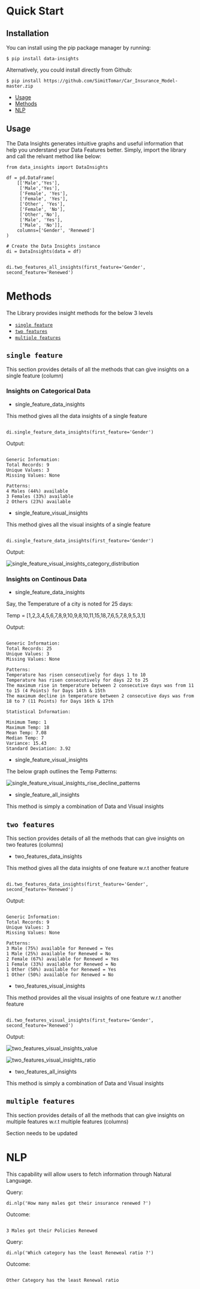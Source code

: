 

# Quick Start

## Installation

You can install using the pip package manager by running:

```
$ pip install data-insights

```

Alternatively, you could install directly from Github:

```
$ pip install https://github.com/SimitTomar/Car_Insurance_Model-master.zip

```

<!-- toc -->
* [Usage](#usage)
* [Methods](#methods)
* [NLP](#nlp)

<!-- tocstop -->

## Usage

<!-- usage -->

The Data Insights generates intuitive graphs and useful information that help you understand your Data Features better. Simply, import the library and call the relvant method like below:


```
from data_insights import DataInsights

df = pd.DataFrame(
    [['Male','Yes'],
     ['Male','Yes'],
     ['Female', 'Yes'],
     ['Female', 'Yes'],
     ['Other', 'Yes'],
     ['Female', 'No'],
     ['Other','No'],
     ['Male', 'Yes'],
     ['Male', 'No']],
    columns=['Gender', 'Renewed']
)

# Create the Data Insights instance
di = DataInsights(data = df)


di.two_features_all_insights(first_feature='Gender', second_feature='Renewed')

```

<!-- usagestop -->
# Methods
<!-- methods -->

The Library provides insight methods for the below 3 levels
* [`single feature`](#single_feature)
* [`two features`](#two_features)
* [`multiple features`](#multiple_features)



## `single feature`

This section provides details of all the methods that can give insights on a single feature (column)

### Insights on Categorical Data

* single_feature_data_insights

This method gives all the data insights of a single feature

```

di.single_feature_data_insights(first_feature='Gender')

```

Output:

```

Generic Information:
Total Records: 9
Unique Values: 3
Missing Values: None

Patterns:
4 Males (44%) available
3 Females (33%) available
2 Others (23%) available

```

* single_feature_visual_insights

This method gives all the visual insights of a single feature

```

di.single_feature_data_insights(first_feature='Gender')

```

Output:

![single_feature_visual_insights_category_distribution](single_feature_visual_insights_category_distribution.png)

### Insights on Continous Data

* single_feature_data_insights

Say, the Temperature of a city is noted for 25 days:

Temp = [1,2,3,4,5,6,7,8,9,10,9,8,10,11,15,18,7,6,5,7,8,9,5,3,1]

Output:

```

Generic Information:
Total Records: 25
Unique Values: 3
Missing Values: None

Patterns:
Temperature has risen consecutively for days 1 to 10
Temperature has risen consecutively for days 22 to 25
The maximum rise in temperature between 2 consecutive days was from 11 to 15 (4 Points) for Days 14th & 15th
The maximum decline in temperature between 2 consecutive days was from 18 to 7 (11 Points) for Days 16th & 17th

Statistical Information:

Minimum Temp: 1
Maximum Temp: 18
Mean Temp: 7.08
Median Temp: 7
Variance: 15.43
Standard Deviation: 3.92

```

* single_feature_visual_insights

The below graph outlines the Temp Patterns:

![single_feature_visual_insights_rise_decline_patterns](single_feature_visual_insights_rise_decline_patterns.png)


* single_feature_all_insights

This method is simply a combination of Data and Visual insights

## `two features`
This section provides details of all the methods that can give insights on two features (columns)

* two_features_data_insights

This method gives all the data insights of one feature w.r.t another feature

```

di.two_features_data_insights(first_feature='Gender', second_feature='Renewed')

```
Output:

```

Generic Information:
Total Records: 9
Unique Values: 3
Missing Values: None

Patterns:
3 Male (75%) available for Renewed = Yes
1 Male (25%) available for Renewed = No
2 Female (67%) available for Renewed = Yes
1 Female (33%) available for Renewed = No
1 Other (50%) available for Renewed = Yes
1 Other (50%) available for Renewed = No

```

* two_features_visual_insights

This method provides all the visual insights of one feature w.r.t another feature

```

di.two_features_visual_insights(first_feature='Gender', second_feature='Renewed')

```

Output:

![two_features_visual_insights_value](two_features_visual_insights_value.png)

![two_features_visual_insights_ratio](two_features_visual_insights_ratio.png)

* two_features_all_insights

This method is simply a combination of Data and Visual insights


## `multiple features`
This section provides details of all the methods that can give insights on multiple features w.r.t multiple features (columns)

Section needs to be updated

<!-- methodsstop -->


# NLP
<!-- nlp -->

This capability will allow users to fetch information through Natural Language.

Query:

```
di.nlp('How many males got their insurance renewed ?')

```

Outcome:

```

3 Males got their Policies Renewed

```

Query:

```
di.nlp('Which category has the least Reneweal ratio ?')

```

Outcome:

```

Other Category has the least Renewal ratio

```

<!-- nlpstop -->